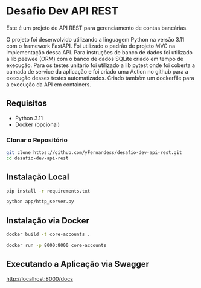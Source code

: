 # Desafio Dev API REST

Este é um projeto de API REST para gerenciamento de contas bancárias.

O projeto foi desenvolvido utilizando a linguagem Python na versão 3.11 com o framework FastAPI.
Foi utilizado o padrão de projeto MVC na implementação dessa API.
Para instruções de banco de dados foi utilizado a lib peewee (ORM) com o banco de dados SQLite criado em tempo de execução.
Para os testes unitário foi utilizado a lib pytest onde foi coberta a camada de service da aplicação e foi criado uma Action no github para a execução desses testes automatizados.
Criado também um dockerfile para a execução da API em containers.



## Requisitos

- Python 3.11
- Docker (opcional)

### Clonar o Repositório

```sh
git clone https://github.com/yFernandess/desafio-dev-api-rest.git
cd desafio-dev-api-rest
```
## Instalação Local

```sh
pip install -r requirements.txt
```

```sh
python app/http_server.py
```

## Instalação via Docker

```sh
docker build -t core-accounts .
```

```sh
docker run -p 8000:8000 core-accounts
```

## Executando a Aplicação via Swagger
[http://localhost:8000/docs](http://localhost:8000/docs)